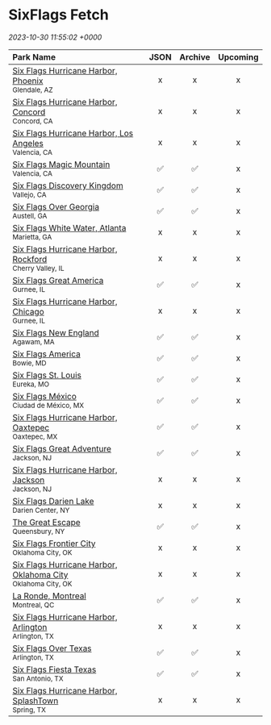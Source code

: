 # SixFlags Fetch

*2023-10-30 11:55:02 +0000*

| Park Name | JSON | Archive | Upcoming |
| :-------- | :--: | :-----: | :------: |
| [Six Flags Hurricane Harbor, Phoenix](https://parkcalendar.com/#46)<br><sup>Glendale, AZ</sup> | x | x | x |
| [Six Flags Hurricane Harbor, Concord](https://parkcalendar.com/#42)<br><sup>Concord, CA</sup> | x | x | x |
| [Six Flags Hurricane Harbor, Los Angeles](https://parkcalendar.com/#11)<br><sup>Valencia, CA</sup> | x | x | x |
| [Six Flags Magic Mountain](https://parkcalendar.com/#6)<br><sup>Valencia, CA</sup> | ✅ | ✅ | x |
| [Six Flags Discovery Kingdom](https://parkcalendar.com/#17)<br><sup>Vallejo, CA</sup> | ✅ | ✅ | x |
| [Six Flags Over Georgia](https://parkcalendar.com/#2)<br><sup>Austell, GA</sup> | ✅ | ✅ | x |
| [Six Flags White Water, Atlanta](https://parkcalendar.com/#25)<br><sup>Marietta, GA</sup> | x | x | x |
| [Six Flags Hurricane Harbor, Rockford](https://parkcalendar.com/#48)<br><sup>Cherry Valley, IL</sup> | x | x | x |
| [Six Flags Great America](https://parkcalendar.com/#7)<br><sup>Gurnee, IL</sup> | ✅ | ✅ | x |
| [Six Flags Hurricane Harbor, Chicago](https://parkcalendar.com/#13)<br><sup>Gurnee, IL</sup> | x | x | x |
| [Six Flags New England](https://parkcalendar.com/#20)<br><sup>Agawam, MA</sup> | ✅ | ✅ | x |
| [Six Flags America](https://parkcalendar.com/#14)<br><sup>Bowie, MD</sup> | ✅ | ✅ | x |
| [Six Flags St. Louis](https://parkcalendar.com/#3)<br><sup>Eureka, MO</sup> | ✅ | ✅ | x |
| [Six Flags México](https://parkcalendar.com/#28)<br><sup>Ciudad de México, MX</sup> | ✅ | ✅ | x |
| [Six Flags Hurricane Harbor, Oaxtepec](https://parkcalendar.com/#32)<br><sup>Oaxtepec, MX</sup> | ✅ | ✅ | x |
| [Six Flags Great Adventure](https://parkcalendar.com/#5)<br><sup>Jackson, NJ</sup> | ✅ | ✅ | x |
| [Six Flags Hurricane Harbor, Jackson](https://parkcalendar.com/#23)<br><sup>Jackson, NJ</sup> | x | x | x |
| [Six Flags Darien Lake](https://parkcalendar.com/#45)<br><sup>Darien Center, NY</sup> | x | x | x |
| [The Great Escape](https://parkcalendar.com/#24)<br><sup>Queensbury, NY</sup> | ✅ | ✅ | x |
| [Six Flags Frontier City](https://parkcalendar.com/#43)<br><sup>Oklahoma City, OK</sup> | x | x | x |
| [Six Flags Hurricane Harbor, Oklahoma City](https://parkcalendar.com/#44)<br><sup>Oklahoma City, OK</sup> | x | x | x |
| [La Ronde, Montreal](https://parkcalendar.com/#29)<br><sup>Montreal, QC</sup> | ✅ | ✅ | x |
| [Six Flags Hurricane Harbor, Arlington](https://parkcalendar.com/#10)<br><sup>Arlington, TX</sup> | x | x | x |
| [Six Flags Over Texas](https://parkcalendar.com/#1)<br><sup>Arlington, TX</sup> | ✅ | ✅ | x |
| [Six Flags Fiesta Texas](https://parkcalendar.com/#8)<br><sup>San Antonio, TX</sup> | ✅ | ✅ | x |
| [Six Flags Hurricane Harbor, SplashTown](https://parkcalendar.com/#47)<br><sup>Spring, TX</sup> | x | x | x |
